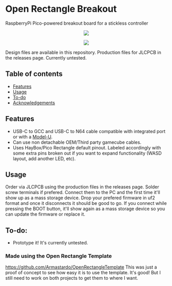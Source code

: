 # Open Rectangle Breakout
RaspberryPi Pico-powered breakout board for a stickless controller
  
<p align="center">
  <img src="https://github.com/Armastardo/OpenRectangleTemplate/blob/main/Pictures/KicadRender.png?raw=true" />
</p>

<p align="center">
  <img src="https://github.com/Armastardo/OpenRectangleTemplate/blob/main/Pictures/Measurements.png?raw=true" />
</p>

Design files are available in this repository. Production files for JLCPCB in the releases page. Currently untested.

## Table of contents
* [Features](#features)
* [Usage](#usage)
* [To-do](#to-do)
* [Acknowledgements](#acknowledgements)

## Features
- USB-C to GCC and USB-C to N64 cable compatible with integrated port or with a [Model-U](https://github.com/Crane1195/Model-U).
- Can use non detachable OEM/Third party gamecube cables.
- Uses HayBox/Pico Rectangle default pinout. Labeled accordingly with some extra pins broken out if you want to expand functionality (WASD layout, add another LED, etc).

## Usage
Order via JLCPCB using the production files in the releases page. Solder screw terminals if prefered. Connect them to the PC and the first time it'll show up as a mass storage device. Drop your prefered firmware in uf2 format and once it disconnects it should be good to go. If you connect while pressing the BOOT button, it'll show again as a mass storage device so you can update the firmware or replace it.

## To-do:
- Prototype it! It's currently untested.

### Made using the Open Rectangle Template
https://github.com/Armastardo/OpenRectangleTemplate
This was just a proof of concept to see how easy it is to use the template. It's good! But I still need to work on both projects to get them to where I want.